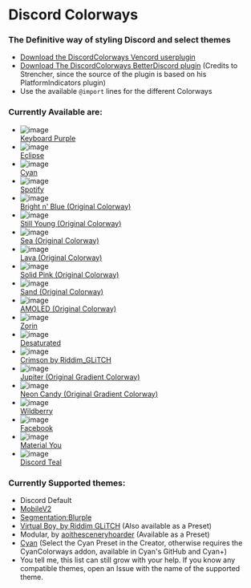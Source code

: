 # Discord Colorways
### The Definitive way of styling Discord and select themes

* [Download the DiscordColorways Vencord userplugin](https://github.com/DaBluLite/DiscordColorways/tree/master/Vencord-Userplugin)
* [Download The DiscordColorways BetterDiscord plugin](https://github.com/DaBluLite/DiscordColorways/raw/master/DiscordColorways.plugin.js) (Credits to Strencher, since the source of the plugin is based on his PlatformIndicators plugin)
* Use the available `@import` lines for the different Colorways

### Currently Available are:
* ![image](https://github.com/DaBluLite/DiscordColorways/assets/73998678/151b8e71-b07a-41fe-b395-8714eb29e6cd)<br>[Keyboard Purple](https://github.com/DaBluLite/DiscordColorways/tree/master/KeyboardPurple)
* ![image](https://github.com/DaBluLite/DiscordColorways/assets/73998678/ae8e2c64-88dd-4ce1-88b1-76d2d42f26c3)<br>[Eclipse](https://github.com/DaBluLite/DiscordColorways/tree/master/Eclipse)
* ![image](https://github.com/DaBluLite/DiscordColorways/assets/73998678/d4369247-e0eb-445a-a3cc-aebe70901772)<br>[Cyan](https://github.com/DaBluLite/DiscordColorways/tree/master/Cyan)
* ![image](https://github.com/DaBluLite/DiscordColorways/assets/73998678/901d1acc-62f8-435d-945c-9c10bfd6bc48)<br>[Spotify](https://github.com/DaBluLite/DiscordColorways/tree/master/Spotify)
* ![image](https://github.com/DaBluLite/DiscordColorways/assets/73998678/fc049e7b-2a74-4d7d-86ff-1da4597a56e6)<br>[Bright n' Blue (Original Colorway)](https://github.com/DaBluLite/DiscordColorways/tree/master/BrightBlue)
* ![image](https://github.com/DaBluLite/DiscordColorways/assets/73998678/5a1bf49a-2600-4338-9b6c-52f7d9221ead)<br>[Still Young (Original Colorway)](https://github.com/DaBluLite/DiscordColorways/tree/master/StillYoung)
* ![image](https://github.com/DaBluLite/DiscordColorways/assets/73998678/2555bd00-24a3-4318-9111-207cbc2934cb)<br>[Sea (Original Colorway)](https://github.com/DaBluLite/DiscordColorways/tree/master/Sea)
* ![image](https://github.com/DaBluLite/DiscordColorways/assets/73998678/a9d5bb38-ae30-47b6-86a9-3da688cc8893)<br>[Lava (Original Colorway)](https://github.com/DaBluLite/DiscordColorways/tree/master/Lava)
* ![image](https://github.com/DaBluLite/DiscordColorways/assets/73998678/b24378a6-c536-4b17-a443-d3452b44568e)<br>[Solid Pink (Original Colorway)](https://github.com/DaBluLite/DiscordColorways/tree/master/SolidPink)
* ![image](https://github.com/DaBluLite/DiscordColorways/assets/73998678/01c47ee7-e063-4b1f-a8f5-bc953566030b)<br>[Sand (Original Colorway)](https://github.com/DaBluLite/DiscordColorways/tree/master/sand)
* ![image](https://github.com/DaBluLite/DiscordColorways/assets/73998678/809fc38c-19de-4af1-b959-e43305f33fcf)<br>[AMOLED (Original Colorway)](https://github.com/DaBluLite/DiscordColorways/tree/master/Amoled)
* ![image](https://github.com/DaBluLite/DiscordColorways/assets/73998678/1654e973-c4bc-4035-b559-038d8072f902)<br>[Zorin](https://github.com/DaBluLite/DiscordColorways/tree/master/Zorin)
* ![image](https://github.com/DaBluLite/DiscordColorways/assets/73998678/ee244953-5c01-470f-8319-d16d21ae2b12)<br>[Desaturated](https://github.com/DaBluLite/DiscordColorways/tree/master/Desaturated)
* ![image](https://github.com/DaBluLite/DiscordColorways/assets/73998678/7f505f1c-013c-4018-88c2-c2da032d9e55)<br>[Crimson by Riddim_GLiTCH](https://github.com/DaBluLite/DiscordColorways/tree/master/Crimson)
* ![image](https://github.com/DaBluLite/DiscordColorways/assets/73998678/cf0c329e-a033-467b-9e43-bcd7cde185ac)<br>[Jupiter (Original Gradient Colorway)](https://github.com/DaBluLite/DiscordColorways/tree/master/Jupiter)
* ![image](https://github.com/DaBluLite/DiscordColorways/assets/73998678/fcc7c867-a03a-44ce-8db9-45ff69fb9447)<br>[Neon Candy (Original Gradient Colorway)](https://github.com/DaBluLite/DiscordColorways/tree/master/NeonCandy)
* ![image](https://github.com/DaBluLite/DiscordColorways/assets/73998678/3cde05c4-368e-4edf-9bd8-24362f98221f)<br>[Wildberry](https://github.com/DaBluLite/DiscordColorways/tree/master/Wildberry)
* ![image](https://github.com/DaBluLite/DiscordColorways/assets/73998678/b65f48eb-e6e3-4427-b214-325ecab8d680)<br>[Facebook](https://github.com/DaBluLite/DiscordColorways/tree/master/Facebook)
* ![image](https://github.com/DaBluLite/DiscordColorways/assets/73998678/85d55f54-4f5b-4fc8-9714-c2e78624267c)<br>[Material You](https://github.com/DaBluLite/DiscordColorways/tree/master/MaterialYou)
* ![image](https://github.com/DaBluLite/DiscordColorways/assets/73998678/15c409cb-2867-47d5-909d-c46c119f76ac)<br>[Discord Teal](https://github.com/DaBluLite/css-snippets/tree/master/DiscordTeal)

### Currently Supported themes:
* Discord Default
* [MobileV2](https://github.com/DaBluLite/MobileV2)
* [Segmentation:Blurple](https://github.com/DaBluLite/SegmentationBlurple)
* [Virtual Boy, by Riddim GLiTCH](https://github.com/Riddim-GLiTCH/Virtual-Boy) (Also available as a Preset)
* Modular, by [aoithesceneryhoarder](https://github.com/SEELE1306) (Available as a Preset)
* [Cyan](https://github.com/DaBluLite/Cyan) (Select the Cyan Preset in the Creator, otherwise requires the CyanColorways addon, available in Cyan's GitHub and Cyan+)
* You tell me, this list can still grow with your help. If you know any compatible themes, open an Issue with the name of the supported theme.

